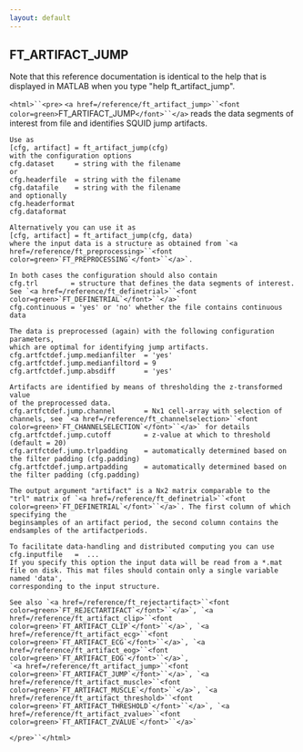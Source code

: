 ```yaml
---
layout: default
---
```


##  FT_ARTIFACT_JUMP

Note that this reference documentation is identical to the help that is displayed in MATLAB when you type "help ft_artifact_jump".

`<html>``<pre>`
    `<a href=/reference/ft_artifact_jump>``<font color=green>`FT_ARTIFACT_JUMP`</font>``</a>` reads the data segments of interest from file and identifies
    SQUID jump artifacts.
 
    Use as
    [cfg, artifact] = ft_artifact_jump(cfg)
    with the configuration options
    cfg.dataset     = string with the filename
    or
    cfg.headerfile  = string with the filename
    cfg.datafile    = string with the filename
    and optionally
    cfg.headerformat
    cfg.dataformat
 
    Alternatively you can use it as
    [cfg, artifact] = ft_artifact_jump(cfg, data)
    where the input data is a structure as obtained from `<a href=/reference/ft_preprocessing>``<font color=green>`FT_PREPROCESSING`</font>``</a>`.
 
    In both cases the configuration should also contain
    cfg.trl        = structure that defines the data segments of interest. See `<a href=/reference/ft_definetrial>``<font color=green>`FT_DEFINETRIAL`</font>``</a>`
    cfg.continuous = 'yes' or 'no' whether the file contains continuous data
 
    The data is preprocessed (again) with the following configuration parameters,
    which are optimal for identifying jump artifacts.
    cfg.artfctdef.jump.medianfilter  = 'yes'
    cfg.artfctdef.jump.medianfiltord = 9
    cfg.artfctdef.jump.absdiff       = 'yes'
 
    Artifacts are identified by means of thresholding the z-transformed value
    of the preprocessed data.
    cfg.artfctdef.jump.channel       = Nx1 cell-array with selection of channels, see `<a href=/reference/ft_channelselection>``<font color=green>`FT_CHANNELSELECTION`</font>``</a>` for details
    cfg.artfctdef.jump.cutoff        = z-value at which to threshold (default = 20)
    cfg.artfctdef.jump.trlpadding    = automatically determined based on the filter padding (cfg.padding)
    cfg.artfctdef.jump.artpadding    = automatically determined based on the filter padding (cfg.padding)
 
    The output argument "artifact" is a Nx2 matrix comparable to the
    "trl" matrix of `<a href=/reference/ft_definetrial>``<font color=green>`FT_DEFINETRIAL`</font>``</a>`. The first column of which specifying the
    beginsamples of an artifact period, the second column contains the
    endsamples of the artifactperiods.
 
    To facilitate data-handling and distributed computing you can use
    cfg.inputfile   =  ...
    If you specify this option the input data will be read from a *.mat
    file on disk. This mat files should contain only a single variable named 'data',
    corresponding to the input structure.
 
    See also `<a href=/reference/ft_rejectartifact>``<font color=green>`FT_REJECTARTIFACT`</font>``</a>`, `<a href=/reference/ft_artifact_clip>``<font color=green>`FT_ARTIFACT_CLIP`</font>``</a>`, `<a href=/reference/ft_artifact_ecg>``<font color=green>`FT_ARTIFACT_ECG`</font>``</a>`, `<a href=/reference/ft_artifact_eog>``<font color=green>`FT_ARTIFACT_EOG`</font>``</a>`,
    `<a href=/reference/ft_artifact_jump>``<font color=green>`FT_ARTIFACT_JUMP`</font>``</a>`, `<a href=/reference/ft_artifact_muscle>``<font color=green>`FT_ARTIFACT_MUSCLE`</font>``</a>`, `<a href=/reference/ft_artifact_threshold>``<font color=green>`FT_ARTIFACT_THRESHOLD`</font>``</a>`, `<a href=/reference/ft_artifact_zvalue>``<font color=green>`FT_ARTIFACT_ZVALUE`</font>``</a>`
`</pre>``</html>`

